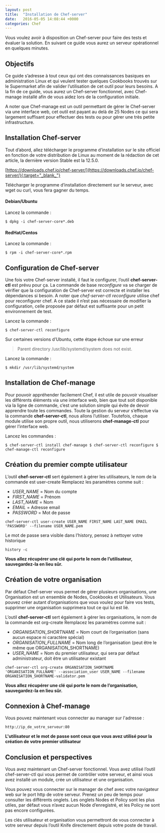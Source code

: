 ```yaml
---
layout: post
title:  "Installation de Chef-server"
date:   2016-05-05 14:08:44 +0000
categories: Chef
---
```


Vous voulez avoir à disposition un Chef-server pour faire des tests et évaluer la solution. En suivant ce guide vous aurez un serveur opérationnel en quelques minutes.

## Objectifs
Ce guide s’adresse à tout ceux qui ont des connaissances basiques en administration Linux et qui veulent tester quelques Cookbooks trouvés sur le Supermarket afin de valider l’utilisation de cet outil pour leurs besoins. A la fin de ce guide, vous aurez un Chef-server fonctionnel, avec Chef-manage installé afin de vous aidez lors de la configuration initiale.

A noter que Chef-manage est un outil permettant de gérer le Chef-server via une interface web, cet outil est payant au delà de 25 Nodes ce qui sera largement suffisant pour effectuer des tests ou pour gérer une très petite infrastructure.

## Installation Chef-server
Tout d’abord, allez télécharger le programme d’installation sur le site officiel en fonction de votre distribution de Linux au moment de la rédaction de cet article, la dernière version Stable est la 12.5.0.

[https://downloads.chef.io/chef-server/](https://downloads.chef.io/chef-server/){:target="_blank_"}

Télécharger le programme d’installation directement sur le serveur, avec wget ou curl, vous fera gagner du temps.

#### Debian/Ubuntu
Lancez la commande :

`$ dpkg -i chef-server-core*.deb`

#### RedHat/Centos
Lancez la commande :

`$ rpm -i chef-server-core*.rpm`

## Configuration de Chef-server
Une fois votre Chef-server installé, il faut le configurer, l’outil __chef-server-ctl__ est prévu pour ça.
La commande de base _reconfigure_ va se charger de vérifier que la configuration de Chef-server est correcte et installer les dépendances si besoin. A noter que _chef-server-ctl reconfigure_ utilise chef pour reconfigurer chef.
A ce stade il n’est pas nécessaire de modifier la configuration, celle proposée par défaut est suffisante pour un petit environnement de test.

Lancez la commande :

`$ chef-server-ctl reconfigure`

Sur certaines versions d’Ubuntu, cette étape échoue sur une erreur

> Parent directory /usr/lib/systemd/system does not exist.

Lancez la commande :

`$ mkdir /usr/lib/systemd/system`

## Installation de Chef-manage
Pour pouvoir appréhender facilement Chef, il est utile de pouvoir visualiser les différents éléments via une interface web, bien que tout soit disponible via la ligne de commande, c’est une solution simple qui évite de devoir apprendre toute les commandes. Toute la gestion du serveur s’effectue via la commande __chef-server-ctl__, nous allons l’utiliser. Toutefois, chaque module utilise son propre outil, nous utiliserons __chef-manage-ctl__ pour gérer l’interface web.

Lancez les commandes :

`
$ chef-server-ctl install chef-manage
$ chef-server-ctl reconfigure
$ chef-manage-ctl reconfigure
`

## Création du premier compte utilisateur
L’outil __chef-server-ctl__ sert également à gérer les utilisateurs, le nom de la commande est user-create
Remplacez les paramètres comme suit :

- *USER_NAME* = Nom du compte
- *FIRST_NAME* = Prénom
- *LAST_NAME* = Nom
- *EMAIL* = Adresse email
- *PASSWORD* = Mot de passe

`chef-server-ctl user-create USER_NAME FIRST_NAME LAST_NAME EMAIL 'PASSWORD' --filename USER_NAME.pem`

Le mot de passe sera visible dans l’history, pensez à nettoyer votre historique

`history -c`

__Vous allez récupérer une clé qui porte le nom de l’utilisateur, sauvegardez-la en lieu sûr.__

## Création de votre organisation
Par défaut Chef-server vous permet de gérer plusieurs organisations, une Organisation est un ensemble de Nodes, Cookbooks et Utilisateurs. Vous pouvez créer autant d’organisations que vous voulez pour faire vos tests, supprimer une organisation supprimera tout ce qui lui est lié.

L’outil __chef-server-ctl__ sert également à gérer les organisations, le nom de la commande est org-create
Remplacez les paramètres comme suit :

- *ORGANISATION_SHORTNAME* = Nom court de l’organisation (sans aucun espace ni caractère spécial)
- *ORGANISATION_FULLNAME* = Nom long de l’organisation (peut être le même que ORGANISATION_SHORTNAME)
- *USER_NAME* = Nom du premier utilisateur, qui sera par défaut administrateur, doit être un utilisateur existant

`chef-server-ctl org-create ORGANISATION_SHORTNAME 'ORGANISATION_FULLNAME' --association_user USER_NAME --filename ORGANISATION_SHORTNAME-validator.pem`

__Vous allez récupérer une clé qui porte le nom de l’organisation, sauvegardez-la en lieu sûr.__

## Connexion à Chef-manage

Vous pouvez maintenant vous connecter au manager sur l'adresse :

`http://ip_de_votre_serveur:80`

__L'utilisateur et le mot de passe sont ceux que vous avez utilisé pour la création de votre premier utilisateur__

## Conclusion et perspectives
Vous avez maintenant un Chef-server fonctionnel. Vous avez utilisé l’outil chef-server-ctl qui vous permet de contrôler votre serveur, et ainsi vous avez installé un module, crée un utilisateur et une organisation.

Vous pouvez vous connecter sur le manager de chef avec votre navigateur web sur le port http de votre serveur.
Prenez un peu de temps pour consulter les différents onglets. Les onglets Nodes et Policy sont les plus utiles, par défaut vous n’avez aucun Node d’enregistré, et les Policy ne sont pas encore configurées.

Les clés utilisateur et organisation vous permettront de vous connecter à votre serveur depuis l’outil Knife directement depuis votre poste de travail.
